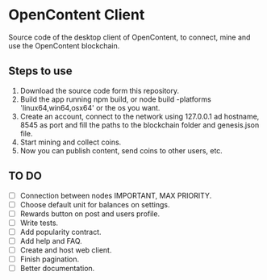 # OpenContent Client

Source code of the desktop client of OpenContent, to connect, mine and use the OpenContent blockchain.

## Steps to use

1. Download the source code form this repository.
2. Build the app running npm build, or node build -platforms 'linux64,win64,osx64' or the os you want.
3. Create an account, connect to the network using 127.0.0.1 ad hostname, 8545 as port and fill the paths to the blockchain folder and genesis.json file.
4. Start mining and collect coins.
5. Now you can publish content, send coins to other users, etc.

## TO DO

- [ ] Connection between nodes IMPORTANT, MAX PRIORITY.
- [ ] Choose default unit for balances on settings.
- [ ] Rewards button on post and users profile.
- [ ] Write tests.
- [ ] Add popularity contract.
- [ ] Add help and FAQ.
- [ ] Create and host web client.
- [ ] Finish pagination.
- [ ] Better documentation.
